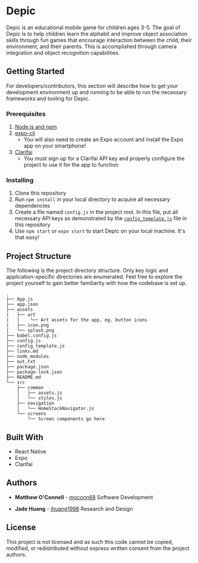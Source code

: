 # Depic

Depic is an educational mobile game for children ages 3-5. The goal of Depic is to help children learn the alphabit and improve object association skills through fun games that encourage interaction between the child, their environment, and their parents. This is accomplished through camera integration and object recognition capabilities.

## Getting Started

For developers/contributors, this section will describe how to get your development environment up and running to be able to run the necessary frameworks and tooling for Depic.

### Prerequisites

1. [Node.js and npm](https://nodejs.org/en/)
2. [expo-cli](https://docs.expo.io/get-started/installation/)
    + You will also need to create an Expo account and install the Expo app on your smartphone!
3. [Clarifai](https://www.clarifai.com/)
    + You must sign up for a Clarifai API key and properly configure the project to use it for the app to function

### Installing

1. Clone this repository
2. Run `npm install` in your local directory to acquire all necessary dependencies
3. Create a file named `config.js` in the project root. In this file, put all necessary API keys as demonstrated by the [`config_template.js`](config_template.js) file in this repository
4. Use `npm start` or `expo start` to start Depic on your local machine. It's that easy!

## Project Structure

The following is the project directory structure. Only key logic and application-specific directories are enumerated. Feel free to explore the project yourself to gain better familiarity with how the codebase is set up.
```
.
├── App.js
├── app.json
├── assets
|   ├── art
|   |    └── Art assets for the app, eg. button icons
|   ├── icon.png
|   └── splash.png
├── babel.config.js
├── config.js
├── config_template.js
├── links.md
├── node_modules
├── out.txt
├── package.json
├── package-lock.json
├── README.md
└── src
    ├── common
    │   ├── assets.js
    │   └── styles.js
    ├── navigation
    │   └── HomeStackNavigator.js
    └── screens
        └── Screen components go here
```


## Built With

+ React Native
+ Expo
+ Clarifai

## Authors

* **Matthew O'Connell** - [moconn68](https://github.com/moconn68)
Software Development

* **Jade Huang** - [jhuang1998](https://github.com/jhuang1998)
Research and Design

## License

This project is not licensed and as such this code cannot be copied, modified, or redistributed without express written consent from the project authors.
